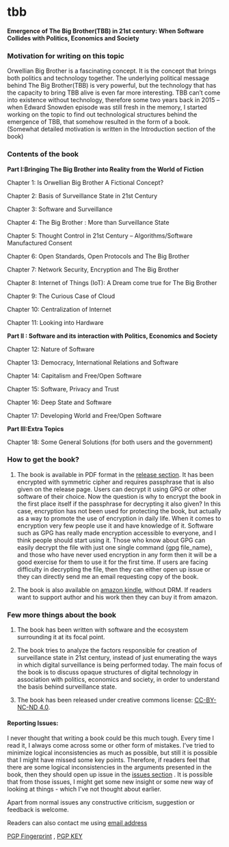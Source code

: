# tbb

**Emergence of The Big Brother(TBB) in 21st century: When Software Collides with Politics, Economics and Society**


### Motivation for writing on this topic

Orwellian Big Brother is a fascinating concept. It is the concept that brings both politics and technology together. The underlying political message behind The Big Brother(TBB) is very powerful, but the technology that has the capacity to bring TBB alive is even far more interesting. TBB can’t come into existence without technology, therefore some two years back in 2015 – when Edward Snowden episode was still fresh in the memory, I started working on the topic to find out technological structures behind the emergence of TBB, that somehow resulted in the form of a book. (Somewhat detailed motivation is written in the Introduction section of the book)


### Contents of the book

**Part I:Bringing The Big Brother into Reality from the World of Fiction**

Chapter 1: Is Orwellian Big Brother A Fictional Concept?

Chapter 2: Basis of Surveillance State in 21st Century

Chapter 3: Software and Surveillance

Chapter 4: The Big Brother : More than Surveillance State

Chapter 5: Thought Control in 21st Century – Algorithms/Software Manufactured Consent

Chapter 6: Open Standards, Open Protocols and The Big Brother

Chapter 7: Network Security, Encryption and The Big Brother

Chapter 8: Internet of Things (IoT): A Dream come true for The Big Brother

Chapter 9: The Curious Case of Cloud

Chapter 10: Centralization of Internet

Chapter 11: Looking into Hardware

**Part II : Software and its interaction with Politics, Economics and Society**

Chapter 12: Nature of Software

Chapter 13: Democracy, International Relations and Software

Chapter 14: Capitalism and Free/Open Software

Chapter 15: Software, Privacy and Trust

Chapter 16: Deep State and Software

Chapter 17: Developing World and Free/Open Software

**Part III:Extra Topics**

Chapter 18: Some General Solutions (for both users and the government)


### How to get the book?

1. The book is available in PDF format in the [release section](https://github.com/mahanubhav/tbb/releases). It has been encrypted with symmetric cipher and requires passphrase that is also given on the release page. Users can decrypt it using GPG or other software of their choice. Now the question is why to encrypt the book in the first place itself if the passphrase for decrypting it also given? In this case, encryption has not been used for protecting the book, but actually as a way to promote the use of encryption in daily life. When it comes to encryption very few people use it and have knowledge of it. Software such as GPG has really made encryption accessible to everyone, and I think people should start using it. Those who know about GPG can easily decrypt the file with just one single command {gpg file_name}, and those who have never used encryption in any form then it will be a good exercise for them to use it for the first time.  If users are facing difficulty in decrypting the file, then they can either open up issue or they can directly send me an email requesting copy of the book. 

2. The book is also available on [amazon kindle](https://www.amazon.com/dp/B07548C2K1), without DRM. If readers want to support author and his work then they can buy it from amazon. 

### Few more things about the book

1. The book has been written with software and the ecosystem surrounding it at its focal point. 

2. The book tries to analyze the factors responsible for creation of surveillance state in 21st century, instead of just enumerating the ways in which digital surveillance is being performed today. The main focus of the book is to discuss opaque structures of digital technology in association with politics, economics and society, in order to understand the basis behind surveillance state.

3. The book has been released under creative commons license: [CC-BY-NC-ND 4.0](https://creativecommons.org/licenses/by-nc-nd/4.0/). 


#### Reporting Issues:

I never thought that writing a book could be this much tough. Every time I read it, I always come across some or other form of mistakes.  I’ve tried to minimize logical inconsistencies as much as possible, but still it is possible that I might have missed some key points. Therefore, if readers feel that there are some logical inconsistencies in the arguments presented in the book, then they should open up issue in the [issues section](https://github.com/mahanubhav/tbb/issues) . It is possible that from those issues, I might get some new insight or some new way of looking at things - which I’ve not thought about earlier.

Apart from normal issues any constructive criticism, suggestion or feedback is welcome. 

Readers can also contact me using [email address](mailto:sm.author@protonmail.com)

[PGP Fingerprint](/contact/fingerprint.txt) , [PGP KEY](/contact/public_key.txt)
